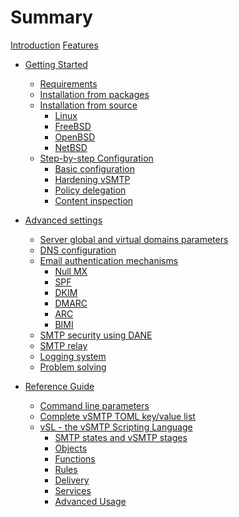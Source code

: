 # Summary

[Introduction](introduction.md)
[Features](features.md)

- [Getting Started](start/started.md)
  - [Requirements](start/requirements.md)
  - [Installation from packages](start/install/packages.md)
  - [Installation from source](start/install/source.md)
    - [Linux](start/install/source/linux.md)
    - [FreeBSD](start/install/source/freebsd.md)
    - [OpenBSD]()
    - [NetBSD]()
  - [Step-by-step Configuration](start/configuration/configuration.md)
    - [Basic configuration](start/configuration/basic.md)
    - [Hardening vSMTP](start/configuration/hardening.md)
    - [Policy delegation](start/configuration/delegation.md)
    - [Content inspection]()

- [Advanced settings](advanced/advanced.md)
  - [Server global and virtual domains parameters](advanced/toml.md)
  - [DNS configuration](advanced/dns.md)
  - [Email authentication mechanisms](advanced/eam.md)
    - [Null MX](advanced/eam/nullmx.md)
    - [SPF](advanced/eam/spf.md)
    - [DKIM](advanced/eam/dkim.md)
    - [DMARC](advanced/eam/dmarc.md)
    - [ARC](advanced/eam/arc.md)
    - [BIMI](advanced/eam/bimi.md)
  - [SMTP security using DANE](advanced/dane.md)
  - [SMTP relay]()
  - [Logging system]()
  - [Problem solving]()

- [Reference Guide]()
  - [Command line parameters](reference/command.md)
  - [Complete vSMTP TOML key/value list](reference/toml.md)
  - [vSL - the vSMTP Scripting Language](reference/vSL/vsl.md)
    - [SMTP states and vSMTP stages](reference/vSL/stages.md)
    - [Objects](reference/vSL/objects.md)
    - [Functions](reference/vSL/functions.md)
    - [Rules](reference/vSL/rules.md)
    - [Delivery](reference/vSL/delivery.md)
    - [Services](reference/vSL/services.md)
    - [Advanced Usage](reference/vSL/advanced.md)
